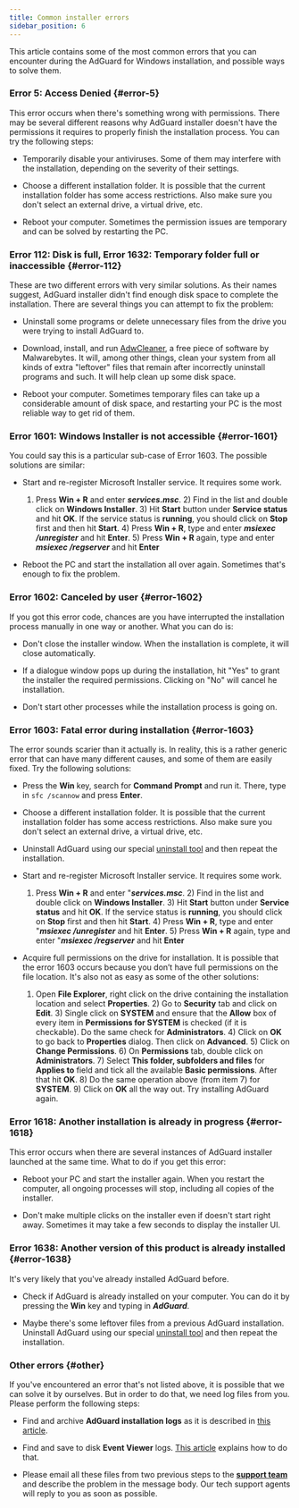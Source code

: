 ```yaml
---
title: Common installer errors
sidebar_position: 6
---
```


This article contains some of the most common errors that you can encounter during the AdGuard for Windows installation, and possible ways to solve them.

### Error 5: Access Denied {#error-5}

This error occurs when there's something wrong with permissions. There may be several different reasons why AdGuard installer doesn't have the permissions it requires to properly finish the installation process. You can try the following steps:

- Temporarily disable your antiviruses. Some of them may interfere with the installation, depending on the severity of their settings.

- Choose a different installation folder. It is possible that the current installation folder has some access restrictions. Also make sure you don't select an external drive, a virtual drive, etc.

- Reboot your computer. Sometimes the permission issues are temporary and can be solved by restarting the PC.

### Error 112: Disk is full, Error 1632: Temporary folder full or inaccessible {#error-112}


These are two different errors with very similar solutions. As their names suggest, AdGuard installer didn't find enough disk space to complete the installation. There are several things you can attempt to fix the problem:

- Uninstall some programs or delete unnecessary files from the drive you were trying to install AdGuard to.

- Download, install, and run [AdwCleaner](http://www.bleepingcomputer.com/download/adwcleaner/), a free piece of software by Malwarebytes. It will, among other things, clean your system from all kinds of extra "leftover" files that remain after incorrectly uninstall programs and such. It will help clean up some disk space.

- Reboot your computer. Sometimes temporary files can take up a considerable amount of disk space, and restarting your PC is the most reliable way to get rid of them.

### Error 1601: Windows Installer is not accessible {#error-1601}

You could say this is a particular sub-case of Error 1603. The possible solutions are similar:

- Start and re-register Microsoft Installer service. It requires some work.

    1) Press **Win + R** and enter ***services.msc***. 2) Find in the list and double click on **Windows Installer**. 3) Hit **Start** button under **Service status** and hit **OK**. If the service status is **running**, you should click on **Stop** first and then hit **Start**. 4) Press  **Win + R**, type and enter ***msiexec /unregister*** and hit **Enter**. 5) Press  **Win + R** again, type and enter ***msiexec /regserver*** and hit **Enter**

- Reboot the PC and start the installation all over again. Sometimes that's enough to fix the problem.

### Error 1602: Canceled by user {#error-1602}

If you got this error code, chances are you have interrupted the installation process manually in one way or another. What you can do is:

- Don't close the installer window. When the installation is complete, it will close automatically.

- If a dialogue window pops up during the installation, hit "Yes" to grant the installer the required permissions. Clicking on "No" will cancel he installation.

- Don't start other processes while the installation process is going on.

### Error 1603: Fatal error during installation {#error-1603}

The error sounds scarier than it actually is. In reality, this is a rather generic error that can have many different causes, and some of them are easily fixed. Try the following solutions:

- Press the **Win** key, search for **Command Prompt** and run it. There, type in `sfc /scannow` and press **Enter**.

- Choose a different installation folder. It is possible that the current installation folder has some access restrictions. Also make sure you don't select an external drive, a virtual drive, etc.

- Uninstall AdGuard using our special [uninstall tool](/adguard-for-windows/installation#advanced) and then repeat the installation.

- Start and re-register Microsoft Installer service. It requires some work.

    1) Press **Win + R** and enter "***services.msc***. 2) Find in the list and double click on **Windows Installer**. 3) Hit **Start** button under **Service status** and hit **OK**. If the service status is **running**, you should click on **Stop** first and then hit **Start**. 4) Press  **Win + R**, type and enter "***msiexec /unregister*** and hit **Enter**. 5) Press  **Win + R** again, type and enter "***msiexec /regserver*** and hit **Enter**

- Acquire full permissions on the drive for installation. It is possible that the error 1603 occurs because you don’t have full permissions on the file location. It's also not as easy as some of the other solutions:

    1) Open **File Explorer**, right click on the drive containing the installation location and select **Properties**. 2) Go to **Security** tab and click on **Edit**. 3) Single click on **SYSTEM** and ensure that the **Allow** box of every item in **Permissions for SYSTEM** is checked (if it is checkable). Do the same check for **Administrators**. 4) Click on **OK** to go back to **Properties** dialog. Then click on **Advanced**. 5) Click on **Change Permissions**. 6) On **Permissions** tab, double click on **Administrators**. 7) Select **This folder, subfolders and files** for **Applies to** field and tick all the available **Basic permissions**. After that hit **OK**. 8) Do the same operation above (from item 7) for **SYSTEM**. 9) Click on **OK** all the way out. Try installing AdGuard again.

### Error 1618: Another installation is already in progress {#error-1618}

This error occurs when there are several instances of AdGuard installer launched at the same time. What to do if you get this error:

- Reboot your PC and start the installer again. When you restart the computer, all ongoing processes will stop, including all copies of the installer.

- Don't make multiple clicks on the installer even if doesn't start right away. Sometimes it may take a few seconds to display the installer UI.

### Error 1638: Another version of this product is already installed {#error-1638}

It's very likely that you've already installed AdGuard before.

- Check if AdGuard is already installed on your computer. You can do it by pressing the **Win** key and typing in ***AdGuard***.

- Maybe there's some leftover files from a previous AdGuard installation. Uninstall AdGuard using our special [uninstall tool](/adguard-for-windows/installation#advanced) and then repeat the installation.

### Other errors {#other}

If you've encountered an error that's not listed above, it is possible that we can solve it by ourselves. But in order to do that, we need log files from you. Please perform the following steps:

- Find and archive **AdGuard installation logs** as it is described in [this article](/adguard-for-windows/solving-problems/installation-logs).

- Find and save to disk **Event Viewer** logs. [This article](/adguard-for-windows/solving-problems/system-logs) explains how to do that.

- Please email all these files from two previous steps to the **[support team](/support/contact)** and describe the problem in the message body. Our tech support agents will reply to you as soon as possible.